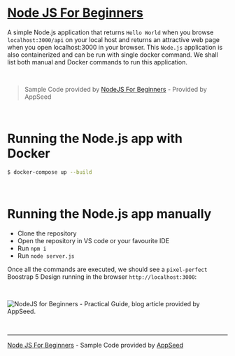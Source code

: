 # [Node JS For Beginners](https://blog.appseed.us/node-js-for-beginners-practical-guide/)

A simple Node.js application that returns `Hello World` when you browse `localhost:3000/api` on your local host and returns an attractive web page when you open localhost:3000 in your browser. 
This `Node.js` application is also containerized and can be run with single docker command. We shall list both manual and Docker commands to run this application.

<br />

> Sample Code provided by [NodeJS For Beginners](https://blog.appseed.us/node-js-for-beginners-practical-guide/) - Provided by AppSeed

<br />

# Running the Node.js app with Docker

```bash
$ docker-compose up --build
```

<br />

# Running the Node.js app manually

- Clone the repository
- Open the repository in VS code or your favourite IDE
- Run `npm i`
- Run `node server.js`

Once all the commands are executed, we should see a `pixel-perfect` Boostrap 5 Design running in the browser `http://localhost:3000`:

<br />

![NodeJS for Beginners - Practical Guide, blog article provided by AppSeed.](https://user-images.githubusercontent.com/51070104/163002840-6d5fb32c-2a7a-45f7-aa1c-72e742532980.jpg) 

<br />

---
[Node JS For Beginners](https://blog.appseed.us/node-js-for-beginners-practical-guide/) - Sample Code provided by [AppSeed](https://appseed.us) 
